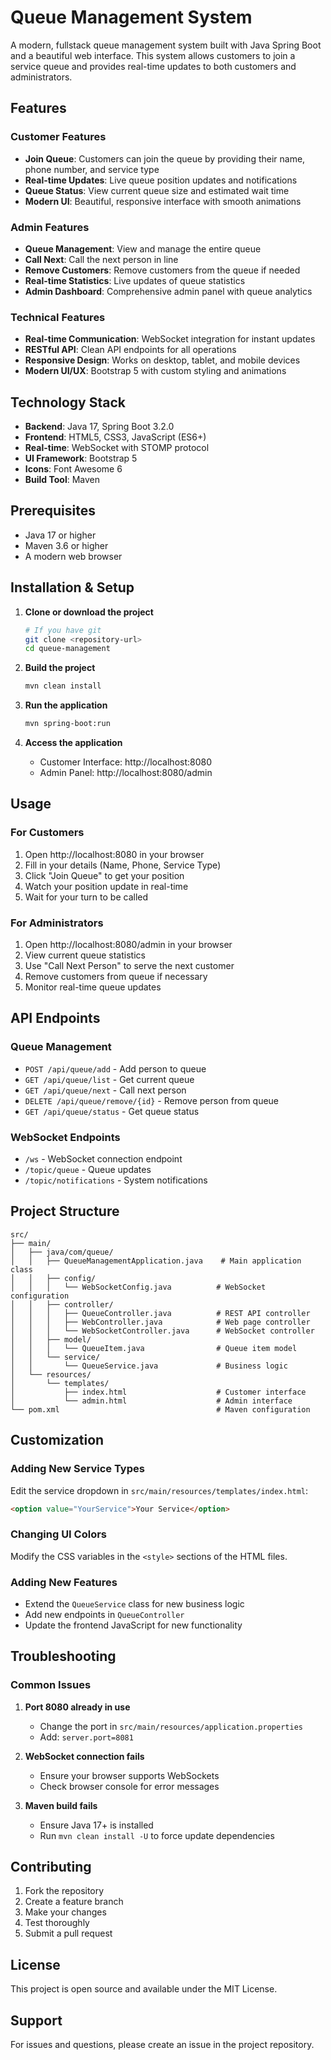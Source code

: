 # Queue Management System

A modern, fullstack queue management system built with Java Spring Boot and a beautiful web interface. This system allows customers to join a service queue and provides real-time updates to both customers and administrators.

## Features

### Customer Features
- **Join Queue**: Customers can join the queue by providing their name, phone number, and service type
- **Real-time Updates**: Live queue position updates and notifications
- **Queue Status**: View current queue size and estimated wait time
- **Modern UI**: Beautiful, responsive interface with smooth animations

### Admin Features
- **Queue Management**: View and manage the entire queue
- **Call Next**: Call the next person in line
- **Remove Customers**: Remove customers from the queue if needed
- **Real-time Statistics**: Live updates of queue statistics
- **Admin Dashboard**: Comprehensive admin panel with queue analytics

### Technical Features
- **Real-time Communication**: WebSocket integration for instant updates
- **RESTful API**: Clean API endpoints for all operations
- **Responsive Design**: Works on desktop, tablet, and mobile devices
- **Modern UI/UX**: Bootstrap 5 with custom styling and animations

## Technology Stack

- **Backend**: Java 17, Spring Boot 3.2.0
- **Frontend**: HTML5, CSS3, JavaScript (ES6+)
- **Real-time**: WebSocket with STOMP protocol
- **UI Framework**: Bootstrap 5
- **Icons**: Font Awesome 6
- **Build Tool**: Maven

## Prerequisites

- Java 17 or higher
- Maven 3.6 or higher
- A modern web browser

## Installation & Setup

1. **Clone or download the project**
   ```bash
   # If you have git
   git clone <repository-url>
   cd queue-management
   ```

2. **Build the project**
   ```bash
   mvn clean install
   ```

3. **Run the application**
   ```bash
   mvn spring-boot:run
   ```

4. **Access the application**
   - Customer Interface: http://localhost:8080
   - Admin Panel: http://localhost:8080/admin

## Usage

### For Customers
1. Open http://localhost:8080 in your browser
2. Fill in your details (Name, Phone, Service Type)
3. Click "Join Queue" to get your position
4. Watch your position update in real-time
5. Wait for your turn to be called

### For Administrators
1. Open http://localhost:8080/admin in your browser
2. View current queue statistics
3. Use "Call Next Person" to serve the next customer
4. Remove customers from queue if necessary
5. Monitor real-time queue updates

## API Endpoints

### Queue Management
- `POST /api/queue/add` - Add person to queue
- `GET /api/queue/list` - Get current queue
- `GET /api/queue/next` - Call next person
- `DELETE /api/queue/remove/{id}` - Remove person from queue
- `GET /api/queue/status` - Get queue status

### WebSocket Endpoints
- `/ws` - WebSocket connection endpoint
- `/topic/queue` - Queue updates
- `/topic/notifications` - System notifications

## Project Structure

```
src/
├── main/
│   ├── java/com/queue/
│   │   ├── QueueManagementApplication.java    # Main application class
│   │   ├── config/
│   │   │   └── WebSocketConfig.java          # WebSocket configuration
│   │   ├── controller/
│   │   │   ├── QueueController.java          # REST API controller
│   │   │   ├── WebController.java            # Web page controller
│   │   │   └── WebSocketController.java      # WebSocket controller
│   │   ├── model/
│   │   │   └── QueueItem.java                # Queue item model
│   │   └── service/
│   │       └── QueueService.java             # Business logic
│   └── resources/
│       └── templates/
│           ├── index.html                    # Customer interface
│           └── admin.html                    # Admin interface
└── pom.xml                                   # Maven configuration
```

## Customization

### Adding New Service Types
Edit the service dropdown in `src/main/resources/templates/index.html`:
```html
<option value="YourService">Your Service</option>
```

### Changing UI Colors
Modify the CSS variables in the `<style>` sections of the HTML files.

### Adding New Features
- Extend the `QueueService` class for new business logic
- Add new endpoints in `QueueController`
- Update the frontend JavaScript for new functionality

## Troubleshooting

### Common Issues

1. **Port 8080 already in use**
   - Change the port in `src/main/resources/application.properties`
   - Add: `server.port=8081`

2. **WebSocket connection fails**
   - Ensure your browser supports WebSockets
   - Check browser console for error messages

3. **Maven build fails**
   - Ensure Java 17+ is installed
   - Run `mvn clean install -U` to force update dependencies

## Contributing

1. Fork the repository
2. Create a feature branch
3. Make your changes
4. Test thoroughly
5. Submit a pull request

## License

This project is open source and available under the MIT License.

## Support

For issues and questions, please create an issue in the project repository.
